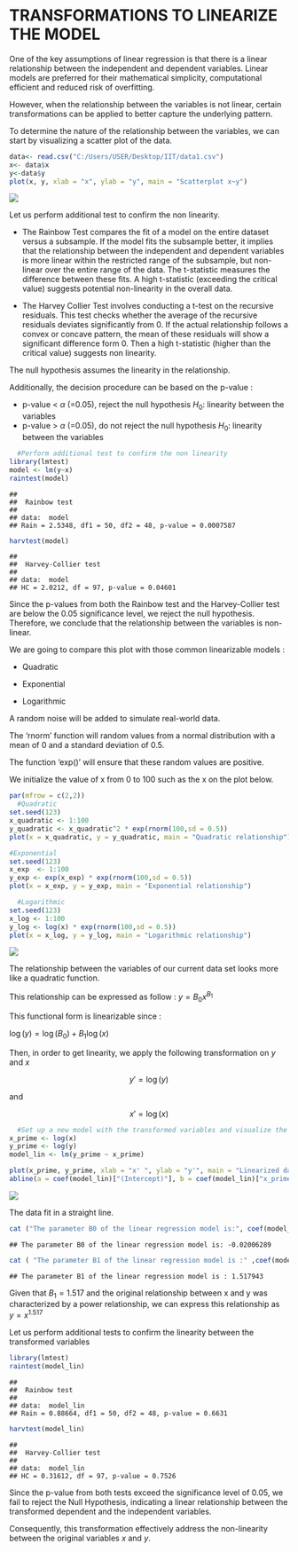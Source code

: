 TRANSFORMATIONS TO LINEARIZE THE MODEL
================

One of the key assumptions of linear regression is that there is a
linear relationship between the independent and dependent variables.
Linear models are preferred for their mathematical simplicity,
computational efficient and reduced risk of overfitting.

However, when the relationship between the variables is not linear,
certain transformations can be applied to better capture the underlying
pattern.

To determine the nature of the relationship between the variables, we
can start by visualizing a scatter plot of the data.

``` r
data<- read.csv("C:/Users/USER/Desktop/IIT/data1.csv")
x<- data$x
y<-data$y
plot(x, y, xlab = "x", ylab = "y", main = "Scatterplot x~y")
```

![](Transformation-to-linearize-the-model_files/figure-gfm/unnamed-chunk-1-1.png)<!-- -->

Let us perform additional test to confirm the non linearity.

- The Rainbow Test compares the fit of a model on the entire dataset
  versus a subsample. If the model fits the subsample better, it implies
  that the relationship between the independent and dependent variables
  is more linear within the restricted range of the subsample, but
  non-linear over the entire range of the data. The t-statistic measures
  the difference between these fits. A high t-statistic (exceeding the
  critical value) suggests potential non-linearity in the overall data.

- The Harvey Collier Test involves conducting a t-test on the recursive
  residuals. This test checks whether the average of the recursive
  residuals deviates significantly from 0. If the actual relationship
  follows a convex or concave pattern, the mean of these residuals will
  show a significant difference form 0. Then a high t-statistic (higher
  than the critical value) suggests non linearity.

The null hypothesis assumes the linearity in the relationship.

Additionally, the decision procedure can be based on the p-value :

- p-value \< $\alpha$ (=0.05), reject the null hypothesis $H_0 :$
  linearity between the variables
- p-value \> $\alpha$ (=0.05), do not reject the null hypothesis $H_0 :$
  linearity between the variables

``` r
  #Perform additional test to confirm the non linearity
library(lmtest)
model <- lm(y~x)
raintest(model)
```

    ## 
    ##  Rainbow test
    ## 
    ## data:  model
    ## Rain = 2.5348, df1 = 50, df2 = 48, p-value = 0.0007587

``` r
harvtest(model)
```

    ## 
    ##  Harvey-Collier test
    ## 
    ## data:  model
    ## HC = 2.0212, df = 97, p-value = 0.04601

Since the p-values from both the Rainbow test and the Harvey-Collier
test are below the 0.05 significance level, we reject the null
hypothesis. Therefore, we conclude that the relationship between the
variables is non-linear.

We are going to compare this plot with those common linearizable models
:

- Quadratic

- Exponential

- Logarithmic

A random noise will be added to simulate real-world data.

The ‘rnorm’ function will random values from a normal distribution with
a mean of 0 and a standard deviation of 0.5.

The function ‘exp()’ will ensure that these random values are positive.

We initialize the value of x from 0 to 100 such as the x on the plot
below.

``` r
par(mfrow = c(2,2))
  #Quadratic 
set.seed(123)
x_quadratic <- 1:100
y_quadratic <- x_quadratic^2 * exp(rnorm(100,sd = 0.5))
plot(x = x_quadratic, y = y_quadratic, main = "Quadratic relationship")

#Exponential
set.seed(123)
x_exp  <- 1:100
y_exp <- exp(x_exp) * exp(rnorm(100,sd = 0.5))
plot(x = x_exp, y = y_exp, main = "Exponential relationship")

  #Logarithmic
set.seed(123)
x_log <- 1:100
y_log <- log(x) * exp(rnorm(100,sd = 0.5))
plot(x = x_log, y = y_log, main = "Logarithmic relationship")
```

![](Transformation-to-linearize-the-model_files/figure-gfm/unnamed-chunk-3-1.png)<!-- -->

The relationship between the variables of our current data set looks
more like a quadratic function.

This relationship can be expressed as follow : $y = B_0x^{B_1}$

This functional form is linearizable since :

$\log(y) = \log(B_0) + B_1 \log(x)$

Then, in order to get linearity, we apply the following transformation
on $y$ and $x$

$$
y' = \log(y)
$$

and

$$
x' = \log(x)
$$

``` r
  #Set up a new model with the transformed variables and visualize the new plot
x_prime <- log(x)
y_prime <- log(y)
model_lin <- lm(y_prime ~ x_prime)

plot(x_prime, y_prime, xlab = "x' ", ylab = "y'", main = "Linearized data")
abline(a = coef(model_lin)["(Intercept)"], b = coef(model_lin)["x_prime"])
```

![](Transformation-to-linearize-the-model_files/figure-gfm/unnamed-chunk-4-1.png)<!-- -->

The data fit in a straight line.

``` r
cat ("The parameter B0 of the linear regression model is:", coef(model_lin)["(Intercept)"],"\n" )
```

    ## The parameter B0 of the linear regression model is: -0.02006289

``` r
cat ( "The parameter B1 of the linear regression model is :" ,coef(model_lin)["x_prime"])
```

    ## The parameter B1 of the linear regression model is : 1.517943

Given that $B_1 = 1.517$ and the original relationship between x and y
was characterized by a power relationship, we can express this
relationship as $y=x^{1.517}$

Let us perform additional tests to confirm the linearity between the
transformed variables

``` r
library(lmtest)
raintest(model_lin)
```

    ## 
    ##  Rainbow test
    ## 
    ## data:  model_lin
    ## Rain = 0.88664, df1 = 50, df2 = 48, p-value = 0.6631

``` r
harvtest(model_lin)
```

    ## 
    ##  Harvey-Collier test
    ## 
    ## data:  model_lin
    ## HC = 0.31612, df = 97, p-value = 0.7526

Since the p-value from both tests exceed the significance level of 0.05,
we fail to reject the Null Hypothesis, indicating a linear relationship
between the transformed dependent and the independent variables.

Consequently, this transformation effectively address the non-linearity
between the original variables $x$ and $y$.

